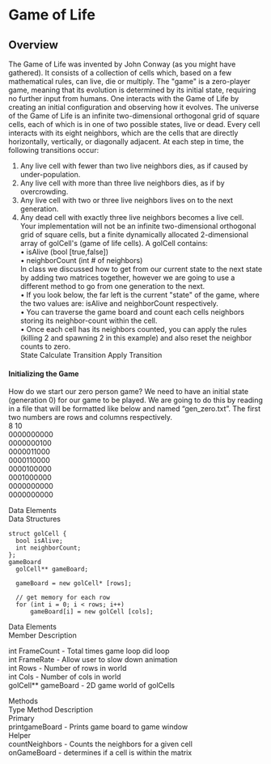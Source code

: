 # Game of Life  
## Overview  
The Game of Life was invented by John Conway (as you might have gathered). It consists of a collection of cells which, based on a few mathematical rules, can live, die or multiply. The "game" is a zero-player game, meaning that its evolution is determined by its initial state, requiring no further input from humans. One interacts with the Game of Life by creating an initial configuration and observing how it evolves.
The universe of the Game of Life is an infinite two-dimensional orthogonal grid of square cells, each of which is in one of two possible states, live or dead. Every cell interacts with its eight neighbors, which are the cells that are directly horizontally, vertically, or diagonally adjacent. At each step in time, the following transitions occur:  
1.	Any live cell with fewer than two live neighbors dies, as if caused by under-population.  
2.	Any live cell with more than three live neighbors dies, as if by overcrowding.  
3.	Any live cell with two or three live neighbors lives on to the next generation.  
4.	Any dead cell with exactly three live neighbors becomes a live cell.  
Your implementation will not be an infinite two-dimensional orthogonal grid of square cells, but a finite dynamically allocated 2-dimensional array of golCell's (game of life cells). A golCell contains:  
•	isAlive (bool [true,false])  
•	neighborCount (int # of neighbors)  
In class we discussed how to get from our current state to the next state by adding two matrices together, however we are going to use a different method to go from one generation to the next.  
•	If you look below, the far left is the current "state" of the game, where the two values are: isAlive and neighborCount respectively.  
•	You can traverse the game board and count each cells neighbors storing its neighbor-count within the cell.  
•	Once each cell has its neighbors counted, you can apply the rules (killing 2 and spawning 2 in this example) and also reset the neighbor counts to zero.  
State	Calculate Transition	Apply Transition  
		 
#### Initializing the Game  
How do we start our zero person game? We need to have an initial state (generation 0) for our game to be played. We are going to do this by reading in a file that will be formatted like below and named “gen_zero.txt”. The first two numbers are rows and columns respectively.  
 8 10  
 0000000000  
 0000000100  
 0000011000  
 0000110000  
 0000100000  
 0001000000  
 0000000000  
 0000000000 
 
Data Elements  
Data Structures  
```golCell  
struct golCell {  
  bool isAlive;
  int neighborCount;
};
gameBoard
  golCell** gameBoard;

  gameBoard = new golCell* [rows];
  
  // get memory for each row
  for (int i = 0; i < rows; i++)
      gameBoard[i] = new golCell [cols];
```
Data Elements  
Member	Description

int FrameCount -	Total times game loop did loop  
int FrameRate	- Allow user to slow down animation  
int Rows	- Number of rows in world  
int Cols	- Number of cols in world  
golCell** gameBoard	- 2D game world of golCells

Methods  
Type	Method	Description  
Primary		  
	printgameBoard	- Prints game board to game window    
Helper  
	countNeighbors	- Counts the neighbors for a given cell  
	onGameBoard	- determines if a cell is within the matrix

